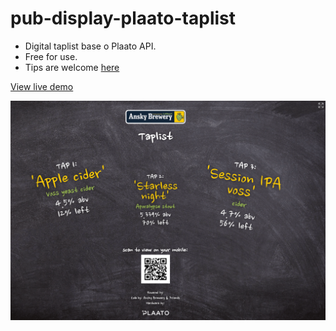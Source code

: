
# pub-display-plaato-taplist

 - Digital taplist base o Plaato API.
 - Free for use.
 - Tips are welcome [here](http://bit.ly/tipjar_ansky5)
 
[View live demo](http://ansky.co.il/taplist/ )

![Demo screeshot](https://github.com/Philusha1983/pub-display-plaato-taplist/blob/master/images/Screen%20Shot%202021-03-24%20at%208.09.20.png)
